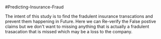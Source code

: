 

#Predicting-Insurance-Fraud

The intent of this study is to find the fradulent insurance transcations and prevent them happening in Future. 
Here we can Re-verify the False postive claims but we don't want to missing anything that is actually a fradulent trasacation that is missed which may be a loss to the company.

